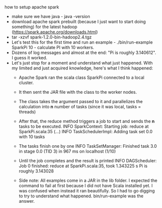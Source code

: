 how to setup apache spark

- make sure we have java - java -version
- download apache spark prebuilt (because I just want to start doing something) for the latest hadoop (https://spark.apache.org/downloads.html)
- tar -xzvf spark-1.2.0-bin-hadoop2.4.tgz
- Let's test this for the first time and run an example - ./bin/run-example SparkPi 10 - calculate PI with 10 workers.
- Dozens of log messages and almost at the end: "Pi is roughly 3.140612". I guess it worked.
- Let's just stop for a moment and understand what just happened. With my limited and just acquired knowledge, here's what I think happened:
  - Apache Spark ran the scala class SparkPi connected to a local cluster.
  - It then sent the JAR file with the class to the worker nodes.
  - The class takes the argument passed to it and parallelizes the calculation into **n** number of tasks (since it was local, tasks = threads)
  - After that, the reduce method triggers a job to start and sends the **n** tasks to be executed.
    INFO SparkContext: Starting job: reduce at SparkPi.scala:35
    (...)
    INFO TaskSchedulerImpl: Adding task set 0.0 with 10 tasks
  - The tasks finish one by one
    INFO TaskSetManager: Finished task 3.0 in stage 0.0 (TID 3) in 967 ms on localhost (1/10)
  - Until the job completes and the result is printed
    INFO DAGScheduler: Job 0 finished: reduce at SparkPi.scala:35, took 1.343225 s
    Pi is roughly 3.143028

  - Side note: All examples come in a JAR in the lib folder. I expected the command to fail at first because I did not have Scala installed yet. I was confused when instead it ran beautifully. So I had to go digging to try to understand what happened. bin/run-example was the answer.
